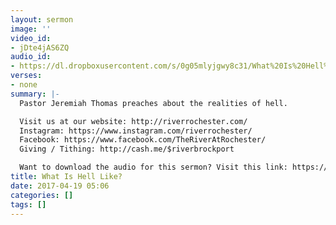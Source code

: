```yaml
---
layout: sermon
image: ''
video_id:
- jDte4jAS6ZQ
audio_id:
- https://dl.dropboxusercontent.com/s/0g05mlyjgwy8c31/What%20Is%20Hell%20Like.mp3?dl=0
verses:
- none
summary: |-
  Pastor Jeremiah Thomas preaches about the realities of hell.

  Visit us at our website: http://riverrochester.com/
  Instagram: https://www.instagram.com/riverrochester/
  Facebook: https://www.facebook.com/TheRiverAtRochester/
  Giving / Tithing: http://cash.me/$riverbrockport

  Want to download the audio for this sermon? Visit this link: https://riverrochester.com/sermons/hell-is-real and follow the instructions
title: What Is Hell Like?
date: 2017-04-19 05:06
categories: []
tags: []
---
```

